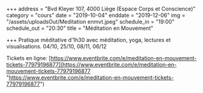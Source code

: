 +++
address = "Bvd Kleyer 107, 4000 Liège (Espace Corps et Conscience)"
category = "cours"
date = "2019-10-04"
enddate = "2019-12-06"
img = "/assets/uploadsOut/Meditation enmvt.jpeg"
schedule_in = "19:00"
schedule_out = "20:30"
title = "Méditation en Mouvement"

+++
Pratique méditative d’1h30 avec méditation, yoga, lectures et visualisations. 04/10, 25/10, 08/11, 06/12

Tickets en ligne: [https://www.eventbrite.com/e/meditation-en-mouvement-tickets-77979196877](https://www.eventbrite.com/e/meditation-en-mouvement-tickets-77979196877 "https://www.eventbrite.com/e/meditation-en-mouvement-tickets-77979196877")